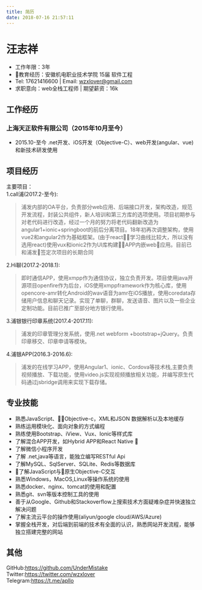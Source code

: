 ```yaml
---
title: 简历
date: 2018-07-16 21:57:11
---
```

# 汪志祥
* 工作年限：3年
* 教育经历：安徽机电职业技术学院 15届 软件工程 
* Tel: 17621416600 | Email: wzxlover@gmail.com 
* 求职意向：web全栈工程师 | 期望薪资：16k

## 工作经历
### 上海天正软件有限公司（2015年10月至今）
- 2015.10-至今 .net开发、iOS开发（Objective-C）、web开发(angular、vue)和新技术研发使用

## 项目经历
主要项目：  
1.call浦(2017.2-至今):
>浦发内部的OA平台，负责部分web应用、后端接口开发，架构改造，规范开发流程，封装公共组件，新人培训和第三方库的选项使用。项目初期参与对老代码进行改造，经过一个月的努力将老代码翻新改造为angular1+ionic+springboot的前后分离项目。18年初再次调整架构，使用vue2和angular2作为基础框架。(由于react学习曲线比较大，所以没有选用react)使用vux和ionic2作为UI库构建APP内嵌web应用。目前已和浦发签定次项目的长期合同

2.Hi聊(2017.2-2018.1):
>即时通信APP，使用xmpp作为通信协议，独立负责开发。项目使用java开源项目openfire作为后台，iOS使用xmppframework作为核心库，使用opencore-amr转化Android的wav语音为amr在iOS播放，使用coredata存储用户信息和聊天记录。实现了单聊，群聊，发送语音、图片以及一些企业定制功能。目前已推广至部分地方银行使用。

3.浦银银行印章系统(2017.4-2017.11):  
>浦发的印章管理分发系统，使用.net webform +bootstrap+jQuery。负责印章移交、印章申请等模块。

4.浦银APP(2016.3-2016.6):  
>浦发的在线学习APP，使用Angular1、ionic、Cordova等技术栈,主要负责视频播放、下载功能，使用video.js实现视频播放相关功能，并编写原生代码通过jsbridge调用来实现下载存储。  

## 专业技能
- 熟悉JavaScript、Objective-c，XML和JSON 数据解析以及本地缓存
- 熟练运用模块化、面向对象的方式编程
- 熟练使用Bootstrap、iView、Vux、Ionic等样式库
- 了解混合APP开发，如Hybrid APP和React Native 
- 了解微信小程序开发
- 了解 .net,java等语言，能独立编写RESTful Api
- 了解MySQL、SqlServer、SQLite、Redis等数据库
- 了解JavaScript与原生Objective-C交互
- 熟悉Windows，MacOS,Linux等操作系统的使用
- 熟悉docker、nginx、tomcat的使用和配置
- 熟悉git、svn等版本控制工具的使用
- 善于从Google、Github和Stackoverflow上搜索技术方面疑难杂症并快速独立解决问题
- 了解主流云平台的操作使用(aliyun/google cloud/AWS/Azure)
- 掌握全栈开发，对后端到前端的技术有全面的认识，熟悉网站开发流程，能够独立搭建完整的网站

## 其他 
GitHub:https://github.com/UnderMistake
Twitter:https://twitter.com/wzxlover  
Telegram:https://t.me/apllo